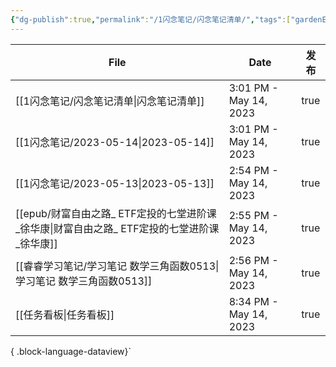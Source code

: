 ```yaml
---
{"dg-publish":true,"permalink":"/1闪念笔记/闪念笔记清单/","tags":["gardenEntry"]}
---
```


| File                                                         | Date                   | 发布   |
| ------------------------------------------------------------ | ---------------------- | ---- |
| [[1闪念笔记/闪念笔记清单\|闪念笔记清单]]                                  | 3:01 PM - May 14, 2023 | true |
| [[1闪念笔记/2023-05-14\|2023-05-14]]                          | 3:01 PM - May 14, 2023 | true |
| [[1闪念笔记/2023-05-13\|2023-05-13]]                          | 2:54 PM - May 14, 2023 | true |
| [[epub/财富自由之路_ ETF定投的七堂进阶课_徐华康\|财富自由之路_ ETF定投的七堂进阶课_徐华康]] | 2:55 PM - May 14, 2023 | true |
| [[睿睿学习笔记/学习笔记 数学三角函数0513\|学习笔记 数学三角函数0513]]               | 2:56 PM - May 14, 2023 | true |
| [[任务看板\|任务看板]]                                            | 8:34 PM - May 14, 2023 | true |

{ .block-language-dataview}`


